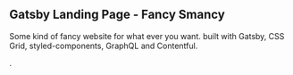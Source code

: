 
## Gatsby Landing Page - Fancy Smancy

Some kind of fancy website for what ever you want. built with Gatsby, CSS Grid, styled-components, GraphQL and Contentful.

.
